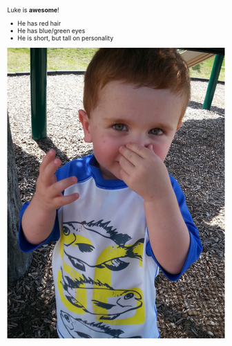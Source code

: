 Luke is **awesome**!

- He has red hair
- He has blue/green eyes
- He is short, but tall on personality

![Luke is cute](MakingFunnySounds.jpg)
